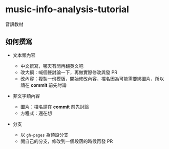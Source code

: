 ﻿# music-info-analysis-tutorial

音訊教材

## 如何撰寫

* 文本類內容
  * 中文撰寫，哪天有閒再翻英文吧
  * 改大綱：喊個聲討論一下，再做實際修改與發 PR
  * 改內容：複製一份模版，開始修改內容，檔名因為可能需要綁圖片，所以請在 **commit** 前先討論

* 非文字類內容
  * 圖片：檔名請在 **commit** 前先討論
  * 方程式：還在想

* 分支
  * 以 `gh-pages` 為預設分支
  * 開自己的分支，修改到一個段落的時候再發 PR

